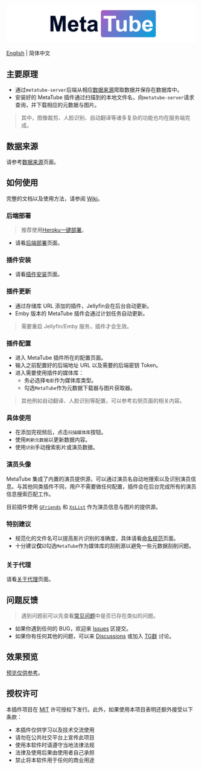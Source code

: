 ![Plugin Banner](logos/banner.png)

[English](README.md) | 简体中文

## 主要原理

- 通过`metatube-server`后端从相应[数据来源](https://github.com/metatube-community/jellyfin-plugin-metatube/wiki/%E6%95%B0%E6%8D%AE%E6%9D%A5%E6%BA%90)爬取数据并保存在数据库中。
- 安装好的 MetaTube 插件通过扫描到的本地文件名，向`metatube-server`请求查询，并下载相应的元数据与图片。

> 其中，图像裁剪、人脸识别、自动翻译等诸多复杂的功能也均在服务端完成。

## 数据来源

请参考[数据来源](https://github.com/metatube-community/jellyfin-plugin-metatube/wiki/%E6%95%B0%E6%8D%AE%E6%9D%A5%E6%BA%90)页面。

## 如何使用

完整的文档以及使用方法，请参阅 [Wiki](https://github.com/metatube-community/jellyfin-plugin-metatube/wiki)。

### 后端部署

> 推荐使用[Heroku一键部署](https://github.com/metatube-community/metatube-server-heroku)。

- 请看[后端部署](https://github.com/metatube-community/jellyfin-plugin-metatube/wiki/%E5%90%8E%E7%AB%AF%E9%83%A8%E7%BD%B2)页面。

### 插件安装

- 请看[插件安装](https://github.com/metatube-community/jellyfin-plugin-metatube/wiki/%E6%8F%92%E4%BB%B6%E5%AE%89%E8%A3%85)页面。

### 插件更新

- 通过存储库 URL 添加的插件，Jellyfin会在后台自动更新。
- Emby 版本的 MetaTube 插件会通过计划任务自动更新。

> 需要重启 Jellyfin/Emby 服务，插件才会生效。

### 插件配置

- 进入 MetaTube 插件所在的配置页面。
- 输入之前配置好的后端地址 URL 以及需要的后端密钥 Token。
- 进入需要使用插件的媒体库：
  - 务必选择`电影`作为媒体库类型。
  - 勾选`MetaTube`作为元数据下载器与图片获取器。

> 其他例如自动翻译、人脸识别等配置，可以参考右侧页面的相关内容。

### 具体使用

- 在添加完视频后，点击`扫描媒体库`按钮。
- 使用`刷新元数据`以更新数据内容。
- 使用`识别`手动搜索影片或演员数据。

### 演员头像

MetaTube 集成了内置的演员提供源，可以通过演员名自动地搜索以及识别演员信息。与其他同类插件不同，用户不需要做任何配置，插件会在后台完成所有的演员信息搜索匹配工作。

目前插件使用 [`GFriends`](https://github.com/xinxin8816/gfriends) 和 [`XsList`](https://xslist.org/zh) 作为演员信息与图片的提供源。

### 特别建议

- 规范化的文件名可以提高影片识别的准确度，具体请看[命名规范](https://github.com/metatube-community/jellyfin-plugin-metatube/wiki/%E5%91%BD%E5%90%8D%E8%A7%84%E8%8C%83)页面。
- 十分建议**仅**☑️勾选`MetaTube`作为媒体库的刮削源以避免一些元数据刮削问题。

### 关于代理

请看[关于代理](https://github.com/metatube-community/jellyfin-plugin-metatube/wiki/%E5%85%B3%E4%BA%8E%E4%BB%A3%E7%90%86)页面。

## 问题反馈

> 遇到问题前可以先查看[常见问题](https://github.com/metatube-community/jellyfin-plugin-metatube/wiki/%E5%B8%B8%E8%A7%81%E9%97%AE%E9%A2%98)中是否已存在类似的问题。

- 如果你遇到任何的 BUG，欢迎来 [Issues](https://github.com/metatube-community/jellyfin-plugin-metatube/issues) 区提交。
- 如果你有任何其他的问题，可以来 [Discussions](https://github.com/metatube-community/jellyfin-plugin-metatube/discussions) 或加入 [TG群](https://t.me/MetaTubePlugin) 讨论。

## 效果预览

<!-- [预览仅供参考](./previews/)。 -->
[预览仅供参考](/#)。

## 授权许可

本插件项目在 [MIT](https://github.com/metatube-community/jellyfin-plugin-metatube/blob/main/LICENSE) 许可授权下发行。此外，如果使用本项目表明还额外接受以下条款：

- 本插件仅供学习以及技术交流使用
- 请勿在公共社交平台上宣传此项目
- 使用本软件时请遵守当地法律法规
- 法律及使用后果由使用者自己承担
- 禁止将本软件用于任何的商业用途
